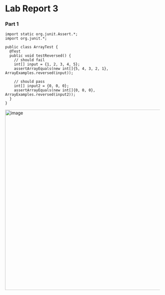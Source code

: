 # Lab Report 3

### Part 1
```
import static org.junit.Assert.*;
import org.junit.*;

public class ArrayTest {
  @Test
  public void testReversed() {
    // should fail
    int[] input = {1, 2, 3, 4, 5};
    assertArrayEquals(new int[]{5, 4, 3, 2, 1}, ArrayExamples.reversed(input));

    // should pass
    int[] input2 = {0, 0, 0};
    assertArrayEquals(new int[]{0, 0, 0}, ArrayExamples.reversed(input2));
  }
}
```
<img width="585" alt="image" src="https://github.com/MayXpan/cse-15l-labs/assets/130320757/658d950a-50c4-4f7c-9039-6bff5ab230e6">
